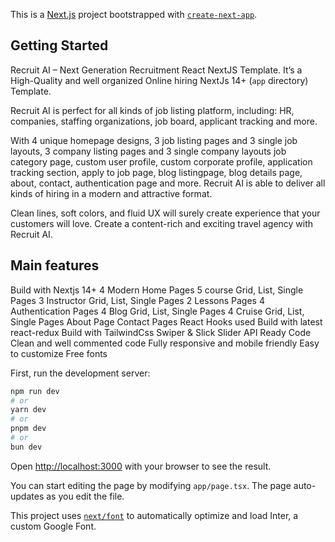 This is a [Next.js](https://nextjs.org/) project bootstrapped with [`create-next-app`](https://github.com/vercel/next.js/tree/canary/packages/create-next-app).

## Getting Started

Recruit AI – Next Generation Recruitment React NextJS Template. It’s a High-Quality and well organized Online hiring NextJs 14+ (`app` directory) Template.

Recruit AI is perfect for all kinds of job listing platform, including: HR, companies, staffing organizations, job board, applicant tracking and more.

With 4 unique homepage designs, 3 job listing pages and 3 single job layouts, 3 company listing pages and 3 single company layouts job category page, custom user profile, custom corporate profile, application tracking section,  apply to job page, blog listingpage, blog details page, about, contact, authentication page and more. Recruit AI is able to deliver all kinds of hiring in a modern and attractive format.

Clean lines, soft colors, and fluid UX will surely create experience that your customers will love. Create a content-rich and exciting travel agency with Recruit AI.


## Main features
Build with Nextjs 14+
4 Modern Home Pages
5 course Grid, List, Single Pages
3 Instructor Grid, List, Single Pages
2 Lessons Pages
4 Authentication Pages
4 Blog Grid, List, Single Pages
4 Cruise Grid, List, Single Pages
About Page
Contact Pages
React Hooks used
Build with latest react-redux
Build with TailwindCss
Swiper & Slick Slider
API Ready Code
Clean and well commented code
Fully responsive and mobile friendly
Easy to customize
Free fonts

First, run the development server:

```bash
npm run dev
# or
yarn dev
# or
pnpm dev
# or
bun dev
```

Open [http://localhost:3000](http://localhost:3000) with your browser to see the result.

You can start editing the page by modifying `app/page.tsx`. The page auto-updates as you edit the file.

This project uses [`next/font`](https://nextjs.org/docs/basic-features/font-optimization) to automatically optimize and load Inter, a custom Google Font.


<!-- To learn more about Next.js, take a look at the following resources:

- [Next.js Documentation](https://nextjs.org/docs) - learn about Next.js features and API.
- [Learn Next.js](https://nextjs.org/learn) - an interactive Next.js tutorial.

You can check out [the Next.js GitHub repository](https://github.com/vercel/next.js/) - your feedback and contributions are welcome!

## Deploy on Vercel

The easiest way to deploy your Next.js app is to use the [Vercel Platform](https://vercel.com/new?utm_medium=default-template&filter=next.js&utm_source=create-next-app&utm_campaign=create-next-app-readme) from the creators of Next.js.

Check out our [Next.js deployment documentation](https://nextjs.org/docs/deployment) for more details. -->

